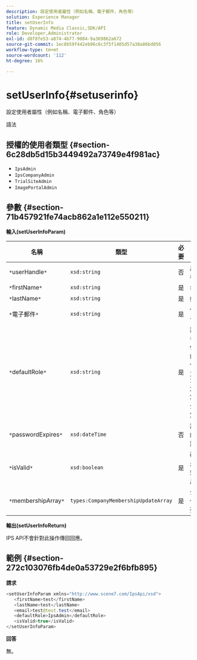 ```yaml
---
description: 設定使用者屬性（例如名稱、電子郵件、角色等）
solution: Experience Manager
title: setUserInfo
feature: Dynamic Media Classic,SDK/API
role: Developer,Administrator
exl-id: d8f8fe53-a874-4b77-9084-9a369862a672
source-git-commit: 1ec8b59f442eb96c6c3f5f1405d57a38a86bd056
workflow-type: tm+mt
source-wordcount: '112'
ht-degree: 16%

---
```


# setUserInfo{#setuserinfo}

設定使用者屬性（例如名稱、電子郵件、角色等）

語法

## 授權的使用者類型 {#section-6c28db5d15b3449492a73749e4f981ac}

* `IpsAdmin`
* `IpsCompanyAdmin`
* `TrialSiteAdmin`
* `ImagePortalAdmin`

## 參數 {#section-71b457921fe74acb862a1e112e550211}

**輸入(setUserInfoParam)**

| 名稱 | 類型 | 必要 | 說明 |
|---|---|---|---|
| `*`userHandle`*` | `xsd:string` | 否 | 用戶句柄。 |
| `*`firstName`*` | `xsd:string` | 是 | 名字。 |
| `*`lastName`*` | `xsd:string` | 是 | 姓氏。 |
| `*`電子郵件`*` | `xsd:string` | 是 | 使用者電子郵件。 |
| `*`defaultRole`*` | `xsd:string` | 是 | 設定使用者所屬每個公司中的角色。 但請注意，`IpsAdmin`角色會覆寫其他每公司設定。 |
| `*`passwordExpires`*` | `xsd:dateTime` | 否 | 設定密碼的到期日期。 |
| `*`isValid`*` | `xsd:boolean` | 是 | 確定用戶是否為有效的IPS用戶。 |
| `*`membershipArray`*` | `types:CompanyMembershipUpdateArray` | 是 | 公司控制代碼的陣列。 |

**輸出(setUserInfoReturn)**

IPS API不會針對此操作傳回回應。

## 範例 {#section-272c103076fb4de0a53729e2f6bfb895}

**請求**

```java
<setUserInfoParam xmlns="http://www.scene7.com/IpsApi/xsd">
   <firstName>test</firstName>
   <lastName>test</lastName>
   <email>test@test.test</email>
   <defaultRole>IpsAdmin</defaultRole>
   <isValid>true</isValid>
</setUserInfoParam>
```

**回答**

無。
